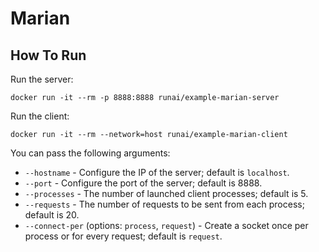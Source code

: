 # Marian

## How To Run

Run the server:
```
docker run -it --rm -p 8888:8888 runai/example-marian-server
```

Run the client:
```
docker run -it --rm --network=host runai/example-marian-client
```

You can pass the following arguments:
- `--hostname` - Configure the IP of the server; default is `localhost`.
- `--port` - Configure the port of the server; default is 8888.
- `--processes` - The number of launched client processes; default is 5.
- `--requests` - The number of requests to be sent from each process; default is 20.
- `--connect-per` (options: `process`, `request`) - Create a socket once per process or for every request; default is `request`.
